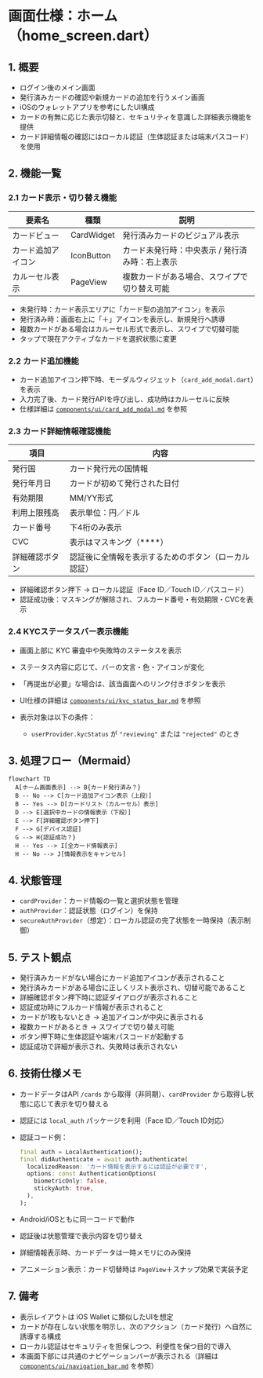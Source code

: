 # 画面仕様：ホーム（home_screen.dart）

## 1. 概要

- ログイン後のメイン画面
- 発行済みカードの確認や新規カードの追加を行うメイン画面
- iOSのウォレットアプリを参考にしたUI構成
- カードの有無に応じた表示切替と、セキュリティを意識した詳細表示機能を提供
- カード詳細情報の確認にはローカル認証（生体認証または端末パスコード）を使用

## 2. 機能一覧

### 2.1 カード表示・切り替え機能

| 要素名           | 種類       | 説明                                             |
|----------------|----------|------------------------------------------------|
| カードビュー       | CardWidget | 発行済みカードのビジュアル表示                            |
| カード追加アイコン   | IconButton | カード未発行時：中央表示 / 発行済み時：右上表示              |
| カルーセル表示     | PageView | 複数カードがある場合、スワイプで切り替え可能                   |

- 未発行時：カード表示エリアに「カード型の追加アイコン」を表示
- 発行済み時：画面右上に「＋」アイコンを表示し、新規発行へ誘導
- 複数カードがある場合はカルーセル形式で表示し、スワイプで切替可能
- タップで現在アクティブなカードを選択状態に変更

### 2.2 カード追加機能

- カード追加アイコン押下時、モーダルウィジェット（`card_add_modal.dart`）を表示
- 入力完了後、カード発行APIを呼び出し、成功時はカルーセルに反映
- 仕様詳細は [`components/ui/card_add_modal.md`](../components/ui/card_add_modal.md) を参照

### 2.3 カード詳細情報確認機能

| 項目           | 内容                                     |
|--------------|----------------------------------------|
| 発行国         | カード発行元の国情報                           |
| 発行年月日       | カードが初めて発行された日付                     |
| 有効期限       | MM/YY形式                               |
| 利用上限残高     | 表示単位：円／ドル                         |
| カード番号       | 下4桁のみ表示                            |
| CVC          | 表示はマスキング（****）                    |
| 詳細確認ボタン   | 認証後に全情報を表示するためのボタン（ローカル認証）     |

- 詳細確認ボタン押下 → ローカル認証（Face ID／Touch ID／パスコード）
- 認証成功後：マスキングが解除され、フルカード番号・有効期限・CVCを表示

### 2.4 KYCステータスバー表示機能

- 画面上部に KYC 審査中や失敗時のステータスを表示
- ステータス内容に応じて、バーの文言・色・アイコンが変化
- 「再提出が必要」な場合は、該当画面へのリンク付きボタンを表示
- UI仕様の詳細は [`components/ui/kyc_status_bar.md`](../components/ui/kyc_status_bar.md) を参照

- 表示対象は以下の条件：
  - `userProvider.kycStatus` が `"reviewing"` または `"rejected"` のとき

## 3. 処理フロー（Mermaid）

```mermaid
flowchart TD
  A[ホーム画面表示] --> B{カード発行済み？}
  B -- No --> C[カード追加アイコン表示（上段）]
  B -- Yes --> D[カードリスト（カルーセル）表示]
  D --> E[選択中カードの情報表示（下段）]
  E --> F[詳細確認ボタン押下]
  F --> G[デバイス認証]
  G --> H{認証成功？}
  H -- Yes --> I[全カード情報表示]
  H -- No --> J[情報表示をキャンセル]
```

## 4. 状態管理

- `cardProvider`：カード情報の一覧と選択状態を管理
- `authProvider`：認証状態（ログイン）を保持
- `secureAuthProvider`（想定）：ローカル認証の完了状態を一時保持（表示制御）

## 5. テスト観点

- 発行済みカードがない場合にカード追加アイコンが表示されること
- 発行済みカードがある場合に正しくリスト表示され、切替可能であること
- 詳細確認ボタン押下時に認証ダイアログが表示されること
- 認証成功時にフルカード情報が表示されること
- カードが1枚もないとき → 追加アイコンが中央に表示される
- 複数カードがあるとき → スワイプで切り替え可能
- ボタン押下時に生体認証や端末パスコードが起動する
- 認証成功で詳細が表示され、失敗時は表示されない

## 6. 技術仕様メモ

- カードデータはAPI `/cards` から取得（非同期）、`cardProvider` から取得し状態に応じて表示を切り替える
- 認証には `local_auth` パッケージを利用（Face ID／Touch ID対応）
- 認証コード例：

  ```dart
  final auth = LocalAuthentication();
  final didAuthenticate = await auth.authenticate(
    localizedReason: 'カード情報を表示するには認証が必要です',
    options: const AuthenticationOptions(
      biometricOnly: false,
      stickyAuth: true,
    ),
  );
  ```

- Android/iOSともに同一コードで動作
- 認証後は状態管理で表示内容を切り替え
- 詳細情報表示時、カードデータは一時メモリにのみ保持
- アニメーション表示：カード切替時は `PageView`＋スナップ効果で実装予定

## 7. 備考

- 表示レイアウトは iOS Wallet に類似したUIを想定
- カードが存在しない状態を明示し、次のアクション（カード発行）へ自然に誘導する構成
- ローカル認証はセキュリティを担保しつつ、利便性を保つ目的で導入
- 本画面下部には共通のナビゲーションバーが表示される（詳細は [`components/ui/navigation_bar.md`](../components/ui/navigation_bar.md) を参照）